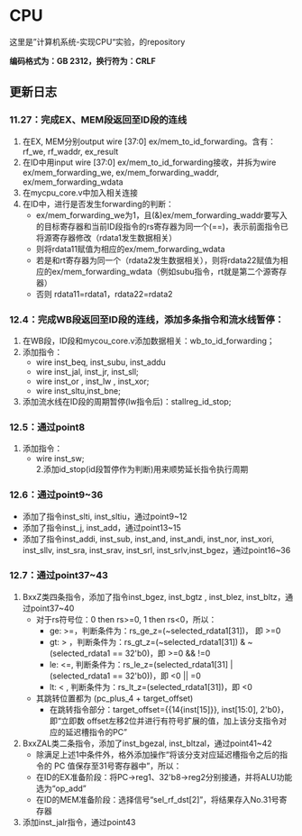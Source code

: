 # CPU
 这里是”计算机系统-实现CPU“实验，的repository

**编码格式为：GB 2312，换行符为：CRLF**

## 更新日志
### 11.27：完成EX、MEM段返回至ID段的连线
1. 在EX, MEM分别output wire [37:0] ex/mem_to_id_forwarding。含有：rf_we, rf_waddr, ex_result
2. 在ID中用input wire [37:0] ex/mem_to_id_forwarding接收，并拆为wire ex/mem_forwarding_we, ex/mem_forwarding_waddr, ex/mem_forwarding_wdata
3. 在mycpu_core.v中加入相关连接
4. 在ID中，进行是否发生forwarding的判断：
    * ex/mem_forwarding_we为1，且(&)ex/mem_forwarding_waddr要写入的目标寄存器和当前ID段指令的rs寄存器为同一个(==)，表示前面指令已将源寄存器修改（rdata1发生数据相关）
    * 则将rdata11赋值为相应的ex/mem_forwarding_wdata
    * 若是和rt寄存器为同一个（rdata2发生数据相关），则将rdata22赋值为相应的ex/mem_forwarding_wdata（例如subu指令，rt就是第二个源寄存器）
    * 否则 rdata11=rdata1，rdata22=rdata2

### 12.4：完成WB段返回至ID段的连线，添加多条指令和流水线暂停：
1. 在WB段，ID段和mycou_core.v添加数据相关：wb_to_id_forwarding；
2. 添加指令：
    * wire inst_beq, inst_subu, inst_addu
    * wire inst_jal, inst_jr,   inst_sll;
    * wire inst_or , inst_lw ,  inst_xor;  
    * wire inst_sltu,inst_bne;
3. 添加流水线在ID段的周期暂停(lw指令后)：stallreg_id_stop;

### 12.5：通过point8
1. 添加指令：
    * wire inst_sw;  
2.添加id_stop(id段暂停作为判断)用来顺势延长指令执行周期

### 12.6：通过point9~36
* 添加了指令inst_slti, inst_sltiu，通过point9~12
* 添加了指令inst_j, inst_add，通过point13~15
* 添加了指令inst_addi, inst_sub, inst_and, inst_andi, inst_nor, inst_xori, inst_sllv, inst_sra, inst_srav, inst_srl, inst_srlv,inst_bgez，通过point16~36

### 12.7：通过point37~43
1. BxxZ类四条指令，添加了指令inst_bgez, inst_bgtz , inst_blez, inst_bltz，通过point37~40
    * 对于rs符号位：0 then rs>=0, 1 then rs<0，所以：
        + ge: >=，判断条件为：rs_ge_z=(~selected_rdata1[31])， 即 >=0
        + gt: > ，判断条件为：rs_gt_z=(~selected_rdata1[31]) & ~(selected_rdata1 == 32'b0)，即 >=0 && !=0
        + le: <=, 判断条件为：rs_le_z=(selected_rdata1[31] | (selected_rdata1 == 32'b0))，即 <0 || =0
        + lt: < , 判断条件为：rs_lt_z=(selected_rdata1[31])，即 <0
    * 其跳转位置都为 (pc_plus_4 + target_offset)
        + 在跳转指令部分：target_offset={{14{inst[15]}}, inst[15:0], 2'b0}，即“立即数 offset左移2位并进行有符号扩展的值，加上该分支指令对应的延迟槽指令的PC”
2. BxxZAL类二条指令，添加了inst_bgezal, inst_bltzal，通过point41~42
    * 除满足上述1中条件外，格外添加操作“将该分支对应延迟槽指令之后的指令的 PC 值保存至31号寄存器中”，所以：
    * 在ID的EX准备阶段：将PC->reg1、32'b8->reg2分别接通，并将ALU功能选为“op_add”
    * 在ID的MEM准备阶段：选择信号“sel_rf_dst[2]”，将结果存入No.31号寄存器
3. 添加inst_jalr指令，通过point43
